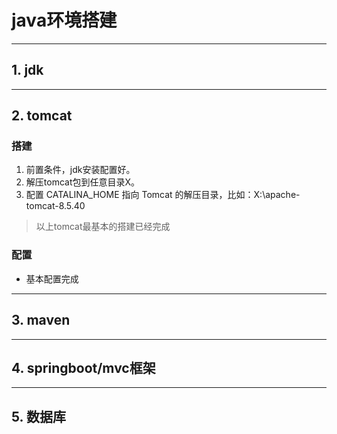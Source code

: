 # java环境搭建

---
## 1. jdk

---
## 2. tomcat
### 搭建
1. 前置条件，jdk安装配置好。
2. 解压tomcat包到任意目录X。
3. 配置 CATALINA_HOME 指向 Tomcat 的解压目录，比如：X:\apache-tomcat-8.5.40
> 以上tomcat最基本的搭建已经完成

### 配置
* 基本配置完成

---
## 3. maven

---
## 4. springboot/mvc框架

---
## 5. 数据库